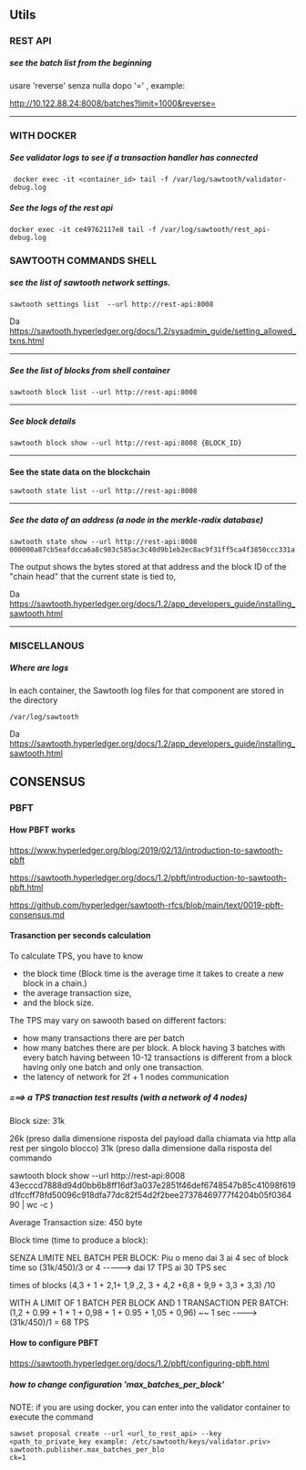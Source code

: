 ## Utils

### REST API

##### see the batch list from the beginning

usare 'reverse' senza nulla dopo '='  ,  example:

http://10.122.88.24:8008/batches?limit=1000&reverse=

----

### WITH DOCKER

##### See validator logs to see if a transaction handler has connected

```
 docker exec -it <container_id> tail -f /var/log/sawtooth/validator-debug.log
```

##### See the logs of the rest api

```
docker exec -it ce49762117e8 tail -f /var/log/sawtooth/rest_api-debug.log
```

### SAWTOOTH COMMANDS SHELL

##### see the list of sawtooth network settings.

```
sawtooth settings list  --url http://rest-api:8008
```

Da <https://sawtooth.hyperledger.org/docs/1.2/sysadmin_guide/setting_allowed_txns.html> 

---

##### See the list of blocks from shell container

```
sawtooth block list --url http://rest-api:8008
```
----

##### See block details

```
sawtooth block show --url http://rest-api:8008 {BLOCK_ID}
```

----

#### See the state data on the blockchain

```
sawtooth state list --url http://rest-api:8008
```

---

##### See the data of an address (a node in the merkle-radix database)

```
sawtooth state show --url http://rest-api:8008 000000a87cb5eafdcca6a8c983c585ac3c40d9b1eb2ec8ac9f31ff5ca4f3850ccc331a
```

The output shows the bytes stored at that address and the block ID of the "chain head" that the current state is tied to,

Da <https://sawtooth.hyperledger.org/docs/1.2/app_developers_guide/installing_sawtooth.html> 

---

### MISCELLANOUS

##### Where are logs

In each container, the Sawtooth log files for that component are stored in the directory 

```
/var/log/sawtooth
```

Da <https://sawtooth.hyperledger.org/docs/1.2/app_developers_guide/installing_sawtooth.html>

## CONSENSUS
### PBFT 
#### How PBFT works

https://www.hyperledger.org/blog/2019/02/13/introduction-to-sawtooth-pbft

https://sawtooth.hyperledger.org/docs/1.2/pbft/introduction-to-sawtooth-pbft.html

https://github.com/hyperledger/sawtooth-rfcs/blob/main/text/0019-pbft-consensus.md

#### Trasanction per seconds calculation

To calculate TPS, you have to know 
* the block time (Block time is the average time it takes to create a new block in a chain.)
* the average transaction size, 
* and the block size. 

The TPS may vary on sawooth based on different factors:

* how many transactions there are per batch
* how many batches there are per block. A block having 3 batches with every batch having between 10-12 transactions is different from a block having only one batch and only one transaction.
* the latency of network for 2f + 1 nodes communication

##### ===> a TPS tranaction test results (with a network of 4 nodes)


Block size: 31k

26k (preso dalla dimensione risposta del payload dalla chiamata via http alla rest per singolo blocco)
31k (preso dalla dimensione dalla risposta del commando 

sawtooth block show --url http://rest-api:8008 43ecccd7888d94d0bb6b8ff16df3a037e2851f46def6748547b85c41098f619d1fccff78fd50096c918dfa77dc82f54d2f2bee27378469777f4204b05f036490 | wc -c )


Average Transaction size:  450 byte

Block time (time to produce a block): 

SENZA LIMITE NEL BATCH PER BLOCK: Piu o meno dai 3 ai 4 sec of block time so (31k/450)/3 or 4   -----> dai 17 TPS ai 30 TPS sec
 
times of blocks
(4,3 + 1 + 2,1+ 1,9 ,2, 3 + 4,2 +6,8 + 9,9 + 3,3 + 3,3) /10


WITH A LIMIT OF 1 BATCH PER BLOCK AND 1 TRANSACTION PER BATCH:
(1,2 + 0.99 + 1 + 1 + 0,98 + 1 + 0.95 + 1,05 + 0,96)   ~~  1 sec   ----> (31k/450)/1 = 68 TPS


 

#### How to configure PBFT

https://sawtooth.hyperledger.org/docs/1.2/pbft/configuring-pbft.html

##### how to change configuration 'max_batches_per_block'

NOTE: if you are using docker, you can enter into the validator container to execute the command
```
sawset proposal create --url <url_to_rest_api> --key <path_to_private_key example: /etc/sawtooth/keys/validator.priv> sawtooth.publisher.max_batches_per_blo
ck=1
```

